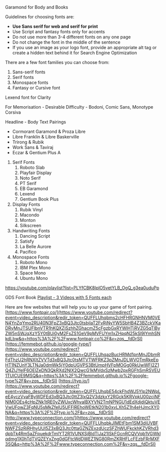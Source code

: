 Garamond for Body and Books


Guidelines for choosing fonts are:

-   **Use Sans serif for web and serif for print**
-   Use Script and fantasy fonts only for accents
-   Do not use more than 3-4 different fonts on any one page
-   Do not change the font in the middle of the sentence
-   If you use an image as your logo font, provide an appropriate alt tag or create a hidden text behind it for Search Engine Optimization

There are a few font families you can choose from:

1.  Sans-serif fonts
2.  Serif fonts
3.  Monospace fonts
4.  Fantasy or Cursive font



Lexend font for Clarity

For Memorisation - Desirable Difficulty - Bodoni, Comic Sans, Monotype Corsiva

Headline - Body Text Pairings
- Cormorant Garamond & Proza Libre
-   Libre Franklin & Libre Baskerville
-   Trirong & Rubik
-   Work Sans & Taviraj
-   Eczar & Gentium Plus A

1. Serif Fonts
	1. Roboto Slab
	2. Playfair Display
	3. Noto Serif
	4. PT Serif
	5. EB Garamond
	6. Lexend
	7. Gentium Book Plus
2. Display Fonts
	1. Rubik Vinyl
	2. Macondo
	3. Monton
	4. Silkscreen
3. Handwriting Fonts
	1. Dancing Script
	2. Satisfy
	3. La Belle Aurore
	4. Pacifico
4. Monospace Fonts
	1. Roboto Mono
	2. IBM Plex Mono
	3. Space Mono 
	4. Ubuntu Mono


https://youtube.com/playlist?list=PLYfCBK8IplO5vetYLB_OgQ_g3ea0uduPp

GDS Font Book [Playlist - 3 Videos with 5 Fonts each](https://youtube.com/playlist?list=PLYfCBK8IplO5vetYLB_OgQ_g3ea0uduPp)


Here are few websites that will help you to up your game of font pairing. [https://www.fontpair.co/](https://www.youtube.com/redirect?event=video_description&redir_token=QUFFLUhqbms2cHFHRGNHNVM0VEN4YnZqYmo2RU40N3FpZ3xBQ3Jtc0tsbjlaT2FvRjNyYW5SbHB4Z3BZckVKaDRyMnJTSUFlbnVTR1hKQXZiSzhhZGhacmZ5cFgzbGxRYWlHTjRVZG5qTlByZW5nSWJqXzY5Y0tBUi0yM2FsZS1GeV9pMVFUYm1xZHpqN25kSl9lYmhSNkdLbw&q=https%3A%2F%2Fwww.fontpair.co%2F&v=zqs__fdDrSI) [https://femmebot.github.io/google-type/](https://www.youtube.com/redirect?event=video_description&redir_token=QUFFLUhqazBucHRMd1pnMnJDbmRFdThzU2hRNXItZVVTd3xBQ3Jtc0tsMTVTWFRKZ3pZMnJDLWVOTmRkeEpHT1NZUnY3LTNJa0dmWk5jY0dpUGVPS3BtUmpHVFpMOGg0RkUwWFI2Z1Q4ZlJYelF6OElZeDN3QkRXd2NlX2QwcG1kMVdxSzMwb2pxRGFhSmRSVEU1TUlCUE9MSQ&q=https%3A%2F%2Ffemmebot.github.io%2Fgoogle-type%2F&v=zqs__fdDrSI) [https://typ.io/](https://www.youtube.com/redirect?event=video_description&redir_token=QUFFLUhqbE54ckFhdWJ5Ylp2NWpLeE4yczVvaFByWDFEd3xBQ3Jtc0ttZ3lxQ2V3dzkxY2RGck5KRVpkU00zcjNFNlM0OEs4cHpZNk1tRE0yZWUxcWhvalBXYVN2TmNPNGU1dEdXdjdiQktuVEVwUFowZ3FqNU5sMkZfelU5UFFlREhoWEtkN201b0xvLXh5Z1h4eHJmcXY0NA&q=https%3A%2F%2Ftyp.io%2F&v=zqs__fdDrSI) [http://www.typeconnection.com/](https://www.youtube.com/redirect?event=video_description&redir_token=QUFFLUhqbkJIMEtFbm1SM3diUVBFNWFZSzRiRHhyUUI5Z3xBQ3Jtc0ttaGZNZExzdUczSFZhWUFkckhKZVRhd3dpbTk4Rm5aZFpuekdrTmlYT2R1VUNXSjBldTlJa21ISkFGcnRCQVVqb1VGWklqdmg1X0hTdTVQZEYxZng0dGFtcWdDWEZ1NG80RmZKRHFLcFEzbFRrMXF3SQ&q=http%3A%2F%2Fwww.typeconnection.com%2F&v=zqs__fdDrSI)